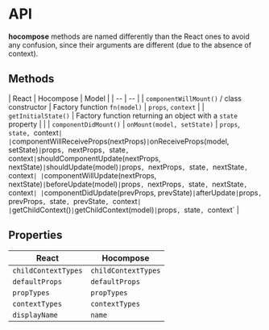 # API

__hocompose__ methods are named differently than the React ones to avoid any confusion, since their arguments are different (due to the absence of context).

## Methods

| React | Hocompose | Model |
| -- | -- |
| `componentWillMount()` / class constructor | Factory function `fn(model)` | `props`, `context` |
| `getInitialState()` | Factory function returning an object with a `state` property |  |
| `componentDidMount()` | `onMount(model, setState)` | `props`, `state, `context` |
| `componentWillReceiveProps(nextProps)` | `onReceiveProps(model, setState)` | `props`, `nextProps`, `state`, `context`
| `shouldComponentUpdate(nextProps, nextState)` | `shouldUpdate(model)` | `props`, `nextProps`, `state`, `nextState`,  `context` |
| `componentWillUpdate(nextProps, nextState)` | `beforeUpdate(model)` | `props`, `nextProps`, `state`, `nextState`, `context` |
| `componentDidUpdate(prevProps, prevState)` | `afterUpdate` | `props`, `prevProps`, `state`, `prevState`, `context` |
| `getChildContext()` | `getChildContext(model)` | `props`, `state`, `context` |

## Properties

| React | Hocompose |
| -- | -- |
| `childContextTypes` | `childContextTypes` |
| `defaultProps` | `defaultProps` |
| `propTypes` | `propTypes` |
| `contextTypes` | `contextTypes` |
| `displayName` | `name` |